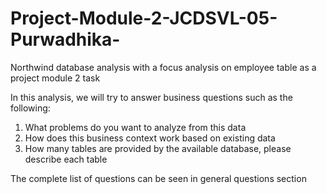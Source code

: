 # Project-Module-2-JCDSVL-05-Purwadhika-
Northwind database analysis with a focus analysis on employee table as a project module 2 task

In this analysis, we will try to answer business questions such as the following:

1. What problems do you want to analyze from this data
2. How does this business context work based on existing data
3. How many tables are provided by the available database, please describe each table

The complete list of questions can be seen in general questions section 
